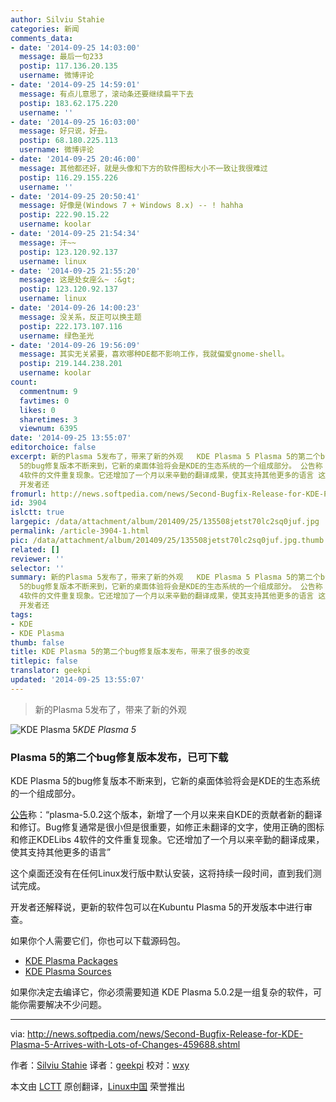 ```yaml
---
author: Silviu Stahie
categories: 新闻
comments_data:
- date: '2014-09-25 14:03:00'
  message: 最后一句233
  postip: 117.136.20.135
  username: 微博评论
- date: '2014-09-25 14:59:01'
  message: 有点儿意思了，滚动条还要继续扁平下去
  postip: 183.62.175.220
  username: ''
- date: '2014-09-25 16:03:00'
  message: 好只说，好丑。
  postip: 68.180.225.113
  username: 微博评论
- date: '2014-09-25 20:46:00'
  message: 其他都还好，就是头像和下方的软件图标大小不一致让我很难过
  postip: 116.29.155.226
  username: ''
- date: '2014-09-25 20:50:41'
  message: 好像是(Windows 7 + Windows 8.x) -- ! hahha
  postip: 222.90.15.22
  username: koolar
- date: '2014-09-25 21:54:34'
  message: 汗~~
  postip: 123.120.92.137
  username: linux
- date: '2014-09-25 21:55:20'
  message: 这是处女座么~ :&gt;
  postip: 123.120.92.137
  username: linux
- date: '2014-09-26 14:00:23'
  message: 没关系，反正可以换主题
  postip: 222.173.107.116
  username: 绿色圣光
- date: '2014-09-26 19:56:09'
  message: 其实无关紧要，喜欢哪种DE都不影响工作，我就偏爱gnome-shell。
  postip: 219.144.238.201
  username: koolar
count:
  commentnum: 9
  favtimes: 0
  likes: 0
  sharetimes: 3
  viewnum: 6395
date: '2014-09-25 13:55:07'
editorchoice: false
excerpt: 新的Plasma 5发布了，带来了新的外观   KDE Plasma 5 Plasma 5的第二个bug修复版本发布，已可下载 KDE Plasma
  5的bug修复版本不断来到，它新的桌面体验将会是KDE的生态系统的一个组成部分。 公告称：plasma-5.0.2这个版本，新增了一个月以来来自KDE的贡献者新的翻译和修订。Bug修复通常是很小但是很重要，如修正未翻译的文字，使用正确的图标和修正KDELibs
  4软件的文件重复现象。它还增加了一个月以来辛勤的翻译成果，使其支持其他更多的语言 这个桌面还没有在任何Linux发行版中默认安装，这将持续一段时间，直到我们测试完成。
  开发者还
fromurl: http://news.softpedia.com/news/Second-Bugfix-Release-for-KDE-Plasma-5-Arrives-with-Lots-of-Changes-459688.shtml
id: 3904
islctt: true
largepic: /data/attachment/album/201409/25/135508jetst70lc2sq0juf.jpg
permalink: /article-3904-1.html
pic: /data/attachment/album/201409/25/135508jetst70lc2sq0juf.jpg.thumb.jpg
related: []
reviewer: ''
selector: ''
summary: 新的Plasma 5发布了，带来了新的外观   KDE Plasma 5 Plasma 5的第二个bug修复版本发布，已可下载 KDE Plasma
  5的bug修复版本不断来到，它新的桌面体验将会是KDE的生态系统的一个组成部分。 公告称：plasma-5.0.2这个版本，新增了一个月以来来自KDE的贡献者新的翻译和修订。Bug修复通常是很小但是很重要，如修正未翻译的文字，使用正确的图标和修正KDELibs
  4软件的文件重复现象。它还增加了一个月以来辛勤的翻译成果，使其支持其他更多的语言 这个桌面还没有在任何Linux发行版中默认安装，这将持续一段时间，直到我们测试完成。
  开发者还
tags:
- KDE
- KDE Plasma
thumb: false
title: KDE Plasma 5的第二个bug修复版本发布，带来了很多的改变
titlepic: false
translator: geekpi
updated: '2014-09-25 13:55:07'
---
```



> 
> 新的Plasma 5发布了，带来了新的外观
> 
> 
> 


 


![KDE Plasma 5](/data/attachment/album/201409/25/135508jetst70lc2sq0juf.jpg)*KDE Plasma 5*
### Plasma 5的第二个bug修复版本发布，已可下载


KDE Plasma 5的bug修复版本不断来到，它新的桌面体验将会是KDE的生态系统的一个组成部分。


[公告](http://kde.org/announcements/plasma-5.0.2.php)称：“plasma-5.0.2这个版本，新增了一个月以来来自KDE的贡献者新的翻译和修订。Bug修复通常是很小但是很重要，如修正未翻译的文字，使用正确的图标和修正KDELibs 4软件的文件重复现象。它还增加了一个月以来辛勤的翻译成果，使其支持其他更多的语言”


这个桌面还没有在任何Linux发行版中默认安装，这将持续一段时间，直到我们测试完成。


开发者还解释说，更新的软件包可以在Kubuntu Plasma 5的开发版本中进行审查。


如果你个人需要它们，你也可以下载源码包。


* [KDE Plasma Packages](https://community.kde.org/Plasma/Packages)
* [KDE Plasma Sources](http://kde.org/info/plasma-5.0.2.php)


如果你决定去编译它，你必须需要知道 KDE Plasma 5.0.2是一组复杂的软件，可能你需要解决不少问题。




---


via: <http://news.softpedia.com/news/Second-Bugfix-Release-for-KDE-Plasma-5-Arrives-with-Lots-of-Changes-459688.shtml>


作者：[Silviu Stahie](http://news.softpedia.com/editors/browse/silviu-stahie) 译者：[geekpi](https://github.com/geekpi) 校对：[wxy](https://github.com/wxy)


本文由 [LCTT](https://github.com/LCTT/TranslateProject) 原创翻译，[Linux中国](http://linux.cn/) 荣誉推出